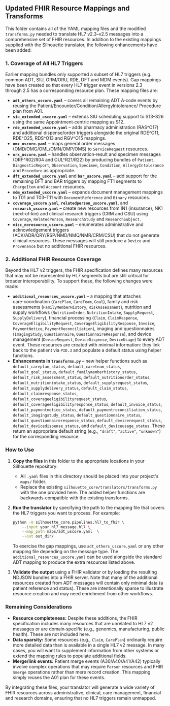 ## Updated FHIR Resource Mappings and Transforms

This folder contains all of the YAML mapping files and the modified
`transforms.py` needed to translate HL7 v2.3–v2.5 messages into a
comprehensive set of FHIR resources.  In addition to the existing
mappings supplied with the Silhouette translator, the following
enhancements have been added:

### 1. Coverage of All HL7 Triggers

Earlier mapping bundles only supported a subset of HL7 triggers (e.g.
common ADT, SIU, ORM/ORU, RDE, DFT and MDM events).  Gap mappings
have been created so that every HL7 trigger event in versions 2.3
through 2.5 has a corresponding resource plan.  These mapping files
are:

- **`adt_others_uscore.yaml`** – covers all remaining ADT A‑code
  events by reusing the Patient/Encounter/Condition/AllergyIntolerance/
  Procedure plan from A01.
- **`siu_extended_uscore.yaml`** – extends SIU scheduling support to
  S13–S26 using the same Appointment‑centric mapping as S12.
- **`rde_extended_uscore.yaml`** – adds pharmacy administration
  (RAS^O17) and additional dispense/order triggers alongside the
  original RDE^O11, RDE^O25, RDS^O13 and RGV^O15 mappings.
- **`omx_uscore.yaml`** – maps general order messages (OMD/OMG/OML/OMN/OMP/OMS)
  to `ServiceRequest` resources.
- **`orx_uscore.yaml`** – handles observation‑result and specimen
  messages (ORF^R02/R04 and OUL^R21/R22) by producing bundles of
  `Patient`, `DiagnosticReport`, `Observation`, `Specimen`,
  `Condition`, `AllergyIntolerance` and `Procedure` as appropriate.
- **`dft_extended_uscore.yaml`** and **`bar_uscore.yaml`** – add
  support for the remaining DFT and BAR triggers by mapping FT1
  segments to `ChargeItem` and `Account` resources.
- **`mdm_extended_uscore.yaml`** – expands document management mappings
  to T01 and T03–T11 with `DocumentReference` and `Binary` resources.
- **`coverage_uscore.yaml`**, **`relatedperson_uscore.yaml`**, and
  **`research_uscore.yaml`** – create new resources from IN1
  (insurance), NK1 (next‑of‑kin) and clinical research triggers (CRM
  and CSU) using `Coverage`, `RelatedPerson`, `ResearchStudy` and
  `ResearchSubject`.
- **`misc_noresource_uscore.yaml`** – enumerates administrative and
  acknowledgement triggers (ACK/ADR/QRY/RSP/NMD/NMQ/NMR/CRM/CSU) that
  do not generate clinical resources.  These messages will still
  produce a `Device` and `Provenance` but no additional FHIR
  resources.

### 2. Additional FHIR Resource Coverage

Beyond the HL7 v2 triggers, the FHIR specification defines many
resources that may not be represented by HL7 segments but are still
critical for broader interoperability.  To support these, the
following changes were made:

- **`additional_resources_uscore.yaml`** – a mapping that attaches
  care‑coordination (`CarePlan`, `CareTeam`, `Goal`), family and
  risk assessments (`FamilyMemberHistory`, `RiskAssessment`),
  nutrition and supply workflows (`NutritionOrder`, `NutritionIntake`,
  `SupplyRequest`, `SupplyDelivery`), financial processing
  (`Claim`, `ClaimResponse`, `CoverageEligibilityRequest`,
  `CoverageEligibilityResponse`, `Invoice`, `PaymentNotice`,
  `PaymentReconciliation`), imaging and questionnaires
  (`ImagingStudy`, `Questionnaire`, `QuestionnaireResponse`), and
  device management (`DeviceRequest`, `DeviceDispense`, `DeviceUsage`)
  to every ADT event.  These resources are created with minimal
  information: they link back to the patient via `PID.3` and
  populate a default status using helper functions.
- **Enhancements in `transforms.py`** – new helper functions such as
  `default_careplan_status`, `default_careteam_status`,
  `default_goal_status`, `default_familymemberhistory_status`,
  `default_risk_assessment_status`, `default_nutritionorder_status`,
  `default_nutritionintake_status`, `default_supplyrequest_status`,
  `default_supplydelivery_status`, `default_claim_status`,
  `default_claimresponse_status`, `default_coverageeligibilityrequest_status`,
  `default_coverageeligibilityresponse_status`, `default_invoice_status`,
  `default_paymentnotice_status`, `default_paymentreconciliation_status`,
  `default_imagingstudy_status`, `default_questionnaire_status`,
  `default_questionnaireresponse_status`, `default_devicerequest_status`,
  `default_devicedispense_status`, and `default_deviceusage_status`.
  These return an appropriate default string (e.g., `"draft"`,
  `"active"`, `"unknown"`) for the corresponding resource.

### How to Use

1. **Copy the files** in this folder to the appropriate locations in your
   Silhouette repository:

   - All `.yaml` files in this directory should be placed into your
     project's `maps/` folder.
   - Replace the existing `silhouette_core/translators/transforms.py`
     with the one provided here.  The added helper functions are
     backwards‑compatible with the existing transforms.

2. **Run the translator** by specifying the path to the mapping file
   that covers the HL7 triggers you want to process.  For example:

   ```bash
   python -m silhouette_core.pipelines.hl7_to_fhir \
       --input your_hl7_message.hl7 \
       --map_path maps/adt_uscore.yaml  \
       --out out_dir/
   ```

   To exercise the gap mappings, use `adt_others_uscore.yaml` or any
   other mapping file depending on the message type.  The
   `additional_resources_uscore.yaml` can be used alongside the
   standard ADT mapping to produce the extra resources listed above.

3. **Validate the output** using a FHIR validator or by loading the
   resulting NDJSON bundles into a FHIR server.  Note that many of the
   additional resources created from ADT messages will contain only
   minimal data (a patient reference and status).  These are
   intentionally sparse to illustrate resource creation and may need
   enrichment from other workflows.

### Remaining Considerations

- **Resource completeness:**  Despite these additions, the FHIR
  specification includes many resources that are unrelated to
  HL7 v2 messages or are domain‑specific (e.g., genomics,
  manufacturing, public health).  These are not included here.
- **Data sparsity:**  Some resources (e.g., `Claim`, `CarePlan`)
  ordinarily require more detailed data than is available in a single
  HL7 v2 message.  In many cases, you will want to supplement
  information from other systems or extend the mapping rules to
  populate additional fields.
- **Merge/link events:**  Patient merge events (A30/A40/A41/A42)
  typically involve complex operations that may require `Person`
  resources and FHIR `$merge` operations rather than mere record
  creation.  This mapping simply reuses the A01 plan for these events.

By integrating these files, your translator will generate a wide
variety of FHIR resources across administrative, clinical, care
management, financial and research domains, ensuring that no HL7
triggers remain unmapped.